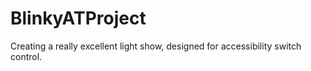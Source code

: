 # BlinkyATProject
Creating a really excellent light show, designed for accessibility switch control.
